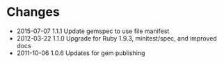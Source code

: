# Changes

* 2015-07-07 1.1.1 Update gemspec to use file manifest
* 2012-03-22 1.1.0 Upgrade for Ruby 1.9.3, minitest/spec, and improved docs
* 2011-10-06 1.0.6 Updates for gem publishing
